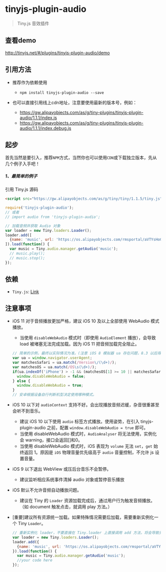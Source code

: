 # tinyjs-plugin-audio

> Tiny.js 音效插件

## 查看demo

http://tinyjs.net/#/plugins/tinyjs-plugin-audio/demo

## 引用方法

- 推荐作为依赖使用

  - `npm install tinyjs-plugin-audio --save`

- 也可以直接引用线上cdn地址，注意要使用最新的版本号，例如：

  - https://gw.alipayobjects.com/as/g/tiny-plugins/tinyjs-plugin-audio/1.1.1/index.js
  - https://gw.alipayobjects.com/as/g/tiny-plugins/tinyjs-plugin-audio/1.1.1/index.debug.js

## 起步
首先当然是要引入，推荐`NPM`方式，当然你也可以使用`CDN`或下载独立版本，先从几个例子入手吧！

##### 1、最简单的例子

引用 Tiny.js 源码
``` html
<script src="https://gw.alipayobjects.com/as/g/tiny/tiny/1.1.5/tiny.js"></script>
```
``` js
require('tinyjs-plugin-audio');
// 或者
// import audio from 'tinyjs-plugin-audio';

// 加载音频并获取 Audio 对象
var loader = new Tiny.loaders.Loader();
loader.add([
  {name: 'music', url: 'https://os.alipayobjects.com/rmsportal/aVTYsHoGDVBnqXKuYDrs.mp3'}
]).load(function() {
  var music = Tiny.audio.manager.getAudio('music');
  // music.play();
  // music.stop();
});
```

## 依赖
- `Tiny.js`: [Link](http://tinyjs.net/#/docs/api)

## 注意事项
- iOS 11 对于音频播放更加严格，建议 iOS 10 及以上全部使用 WebAudio 模式播放。
  - 当使用 `disableWebAudio` 模式时（即使用 `AudioElement` 播放），会导致 load 被堵塞无法完成加载。因为 iOS 11 把音频加载完全阻止。

  ``` js
  // 简单的示例，最终以实际情况为准。(注意 iOS 8 模拟器 ua 存在问题，8.3 以后得到修复。)
  var ua = window.navigator.userAgent;
  var matchesSafari = ua.match(/Version\/(\d+)/);
  var matchesOS = ua.match(/OS\s(\d+)/);
  if(ua.indexOf('iPhone') > -1 && (matchesOS[1] >= 10 || matchesSafari[1] >= 10)) {
    window.disableWebAudio = false;
  } else {
    window.disableWebAudio = true;
  }
  // 安卓根据设备自行判断机型决定使用哪种模式。
  ```
- iOS 10 以下对 `audioContext` 支持不好。会出现播放音频迟缓，杂音很重甚至会听不到音乐。

  - 建议 iOS 10 以下使用 `audio` 标签方式播放。使用姿势，在引入 tinyjs-plugin-audio 之前，配置 `window.disableWebAudio = true` 即可。
  - 当使用 disableWebAudio 模式时，`AudioAnalyser` 将无法使用，实例化会 warning，接口会返回[]和0。
  - 当使用 disableWebAudio 模式时，iOS 表现为 `volume` 无法 `set`，`get` 始终返回 1。原因是 `iOS` 物理音量优先级高于 `audio` 音量控制，不允许 js 设置音量。

- iOS 9 以下退出 WebView 或压后台音乐不会暂停。

  - 建议监听相应系统事件清掉 audio 对象或暂停音乐播放

- iOS 默认不允许音频自动播放问题。

  - 建议在 Tiny 的 `Loader` 资源加载完成后，通过用户行为触发音频播放。（如 document 触发点击，就调用 play 方法。）

- [重要]建议所有资源统一加载。如果特殊情况需要后加载，需要重新实例化一个 Tiny `Loader`。

  ``` js
  // 重新实例化 loader，不要直接在 Tiny.loader 上直接调用 add 方法，将会导致资源无法加载。
  var loader = new Tiny.loaders.Loader();
  loader.add({
    {name: 'music', url: 'https://os.alipayobjects.com/rmsportal/aVTYsHoGDVBnqXKuYDrs.mp3'}
  }).load(function() {
    var music = Tiny.audio.manager.getAudio('music');
    //your code here
  });
  ```

